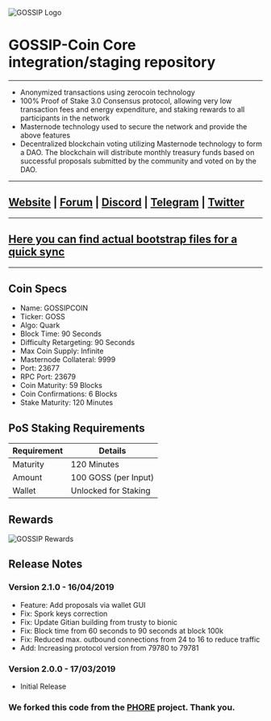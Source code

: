 ![GOSSIP Logo](https://gossipcoin.net/images/gossip_570x250-compressor.png)

# GOSSIP-Coin Core integration/staging repository
***

- Anonymized transactions using zerocoin technology
- 100% Proof of Stake 3.0 Consensus protocol, allowing very low transaction fees and energy expenditure, and staking rewards to all participants in the network
- Masternode technology used to secure the network and provide the above features
- Decentralized blockchain voting utilizing Masternode technology to form a DAO. The blockchain will distribute monthly treasury funds based on successful proposals submitted by the community and voted on by the DAO.

***
## [Website](https://gossipcoin.net) | [Forum](https://blockchaintalk.pro) | [Discord](https://discord.gg/54vDcgX) | [Telegram](https://t.me/gossipcoin) | [Twitter](https://twitter.com/gossip_core)

***
## [Here you can find actual bootstrap files for a quick sync](https://bootstrap.gossipcoin.net)

***

## Coin Specs

* Name: GOSSIPCOIN
* Ticker: GOSS
* Algo: Quark
* Block Time: 90 Seconds
* Difficulty Retargeting: 90 Seconds
* Max Coin Supply: Infinite
* Masternode Collateral: 9999
* Port: 23677
* RPC Port: 23679
* Coin Maturity: 59 Blocks
* Coin Confirmations: 6 Blocks
* Stake Maturity: 120 Minutes

## PoS Staking Requirements

| Requirement   | Details              |
|---------------|----------------------|
| Maturity      | 120 Minutes          |
| Amount        | 100 GOSS (per Input) |
| Wallet        | Unlocked for Staking |

## Rewards

![GOSSIP Rewards](https://i.imgur.com/j5U5kEP.png)

## Release Notes

### Version 2.1.0 - 16/04/2019

* Feature: Add proposals via wallet GUI
* Fix: Spork keys correction
* Fix: Update Gitian building from trusty to bionic
* Fix: Block time from 60 seconds to 90 seconds at block 100k
* Fix: Reduced max. outbound connections from 24 to 16 to reduce traffic
* Add: Increasing protocol version from 79780 to 79781

### Version 2.0.0 - 17/03/2019

* Initial Release

### We forked this code from the [PHORE](https://phore.io/) project. Thank you.

